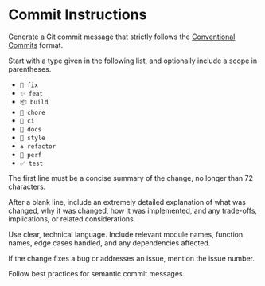 # Commit Instructions

Generate a Git commit message that strictly follows the [Conventional Commits](https://www.conventionalcommits.org/) format.

Start with a type given in the following list, and optionally include a scope in parentheses.

- `🐛 fix`
- `✨ feat`
- `📦 build`
- `🔧 chore`
- `👷 ci`
- `📝 docs`
- `🎨 style`
- `♻️ refactor`
- `🚀 perf`
- `✅ test`

The first line must be a concise summary of the change, no longer than 72 characters.

After a blank line, include an extremely detailed explanation of what was changed, why it was changed, how it was implemented, and any trade-offs, implications, or related considerations.

Use clear, technical language. Include relevant module names, function names, edge cases handled, and any dependencies affected.

If the change fixes a bug or addresses an issue, mention the issue number.

Follow best practices for semantic commit messages.
